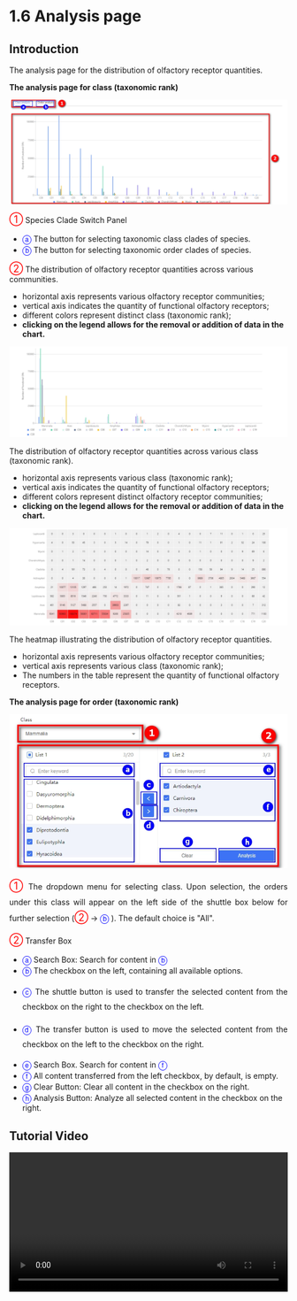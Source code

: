 # 1.6 Analysis page

## Introduction

The analysis page for the distribution of olfactory receptor quantities.

**The analysis page for class (taxonomic rank)**

<div style="text-align:center;">
    <img src="../data/2-figures/1-Guides/1.6.1-Analysis_clade_1.webp" alt="1.6.1-Analysis_clade_1" needTransformUrl="true" />
</div>

<span style="font-size:18px; color:red">①</span> Species Clade Switch Panel

* <span style="font-size:16px; color:blue">ⓐ</span> The button for selecting taxonomic class clades of species.
* <span style="font-size:16px; color:blue">ⓑ</span> The button for selecting taxonomic order clades of species.

<span style="font-size:18px; color:red">②</span> The distribution of olfactory receptor quantities across various communities.

* horizontal axis represents various olfactory receptor communities;
* vertical axis indicates the quantity of functional olfactory receptors;
* different colors represent distinct class (taxonomic rank);
* <b>clicking on the legend allows for the removal or addition of data in the chart.</b>

<div style="text-align:center;">
    <img src="../data/2-figures/1-Guides/1.6.1-Analysis_clade_2.webp" alt="1.6.1-Analysis_clade_2" needTransformUrl="true" />
</div>

The distribution of olfactory receptor quantities across various class (taxonomic rank).

* horizontal axis represents various class  (taxonomic rank);
* vertical axis indicates the quantity of functional olfactory receptors;
* different colors represent distinct olfactory receptor communities;
* <b>clicking on the legend allows for the removal or addition of data in the chart.</b>

<div style="text-align:center;">
    <img src="../data/2-figures/1-Guides/1.6.1-Analysis_clade_3.webp" alt="1.6.1-Analysis_clade_3" needTransformUrl="true" />
</div>

The heatmap illustrating the distribution of olfactory receptor quantities.

* horizontal axis represents various olfactory receptor communities;
* vertical axis represents various class  (taxonomic rank);
* The numbers in the table represent the quantity of functional olfactory receptors.

**The analysis page for order (taxonomic rank)**

<div style="text-align:center;">
    <img src="../data/2-figures/1-Guides/1.6.2-Analysis_order.webp" alt="1.6.2-Analysis_order" needTransformUrl="true" />
</div>


<p style="text-align:justify; line-height: 1.8; "><span style="font-size:18px; color:red">①</span> The dropdown menu for selecting class.  Upon selection, the orders under this class will appear on the left side of the shuttle box below for further selection (<span style="font-size:18px; color:red">②</span> -> <span style="font-size:16px; color:blue">ⓑ</span> ). The default choice is "All".</p>

<span style="font-size:18px; color:red">②</span> Transfer Box

* <span style="font-size:16px; color:blue">ⓐ</span> Search Box: Search for content in <span style="font-size:16px; color:blue">ⓑ</span>
* <span style="font-size:16px; color:blue">ⓑ</span> The checkbox on the left, containing all available options.
* <p style="text-align:justify; line-height: 1.8; "><span style="font-size:16px; color:blue">ⓒ</span> The shuttle button is used to transfer the selected content from the checkbox on the right to the checkbox on the left.</p>
* <p style="text-align:justify; line-height: 1.8; "><span style="font-size:16px; color:blue">ⓓ</span> The transfer button is used to move the selected content from the checkbox on the left to the checkbox on the right.</p>
* <span style="font-size:16px; color:blue">ⓔ</span> Search Box. Search for content in <span style="font-size:16px; color:blue">ⓕ</span>
* <span style="font-size:16px; color:blue">ⓕ</span> All content transferred from the left checkbox, by default, is empty.
* <span style="font-size:16px; color:blue">ⓖ</span> Clear Button: Clear all content in the checkbox on the right.
* <span style="font-size:16px; color:blue">ⓗ</span> Analysis Button: Analyze all selected content in the checkbox on the right.

## Tutorial Video

<div style="text-align:center;">
    <video src="../data/3-videos/6.1-analysis.mp4" width="100%" controls needTransformUrl="true"></video>
</div>
